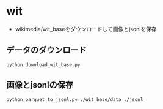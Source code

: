 # wit
- wikimedia/wit_baseをダウンロードして画像とjsonlを保存

## データのダウンロード
```
python download_wit_base.py
```

## 画像とjsonlの保存
```
python parquet_to_jsonl.py ./wit_base/data ./jsonl
```
